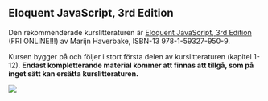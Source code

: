 ## Eloquent JavaScript, 3rd Edition
Den rekommenderade kurslitteraturen är [Eloquent JavaScript, 3rd Edition](http://eloquentjavascript.net/) (FRI ONLINE!!!) av Marijn Haverbake, ISBN-13 978-1-59327-950-9.

Kursen bygger på och följer i stort första delen av kurslitteraturen (kapitel 1-12). **Endast kompletterande material kommer att finnas att tillgå, som på inget sätt kan ersätta kurslitteraturen.**

![](http://eloquentjavascript.net/img/cover.jpg)
